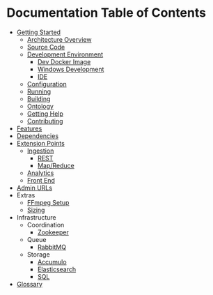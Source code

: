 # Documentation Table of Contents

* [Getting Started](getting-started/index.md)
    * [Architecture Overview](getting-started/architecture-overview.md)
    * [Source Code](getting-started/source-code.md)
    * [Development Environment](getting-started/development-environment.md)
        * [Dev Docker Image](getting-started/dev-docker-image.md)
        * [Windows Development](getting-started/windows-development.md)
        * [IDE](getting-started/ide.md)
    * [Configuration](getting-started/configuration.md)
    * [Running](getting-started/running.md)
    * [Building](getting-started/build.md)
    * [Ontology](getting-started/ontology.md)
    * [Getting Help](getting-started/help.md)
    * [Contributing](getting-started/contributing.md)
* [Features](features.md)
* [Dependencies](dependencies.md)
* [Extension Points](extension-points/index.md)
    * [Ingestion](extension-points/ingestion/index.md)
        * [REST](extension-points/ingestion/rest.md)
        * [Map/Reduce](extension-points/ingestion/map-reduce.md)
    * [Analytics](extension-points/analytics.md)
    * [Front End](extension-points/front-end.md)
* [Admin URLs](admin-urls.md)
* Extras
    * [FFmpeg Setup](extras/ffmpeg-setup.md)
    * [Sizing](extras/sizing.md)
* Infrastructure
    * Coordination
        * [Zookeeper](infrastructure/coordination/zookeeper.md)
    * Queue
        * [RabbitMQ](infrastructure/queue/rabbitmq.md)
    * Storage
        * [Accumulo](infrastructure/storage/accumulo.md)
        * [Elasticsearch](infrastructure/storage/elasticsearch.md)
        * [SQL](infrastructure/storage/sql.md)
* [Glossary](GLOSSARY.md)
